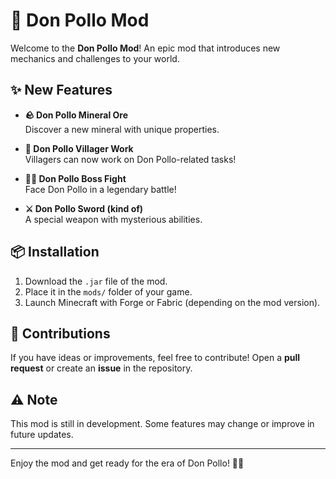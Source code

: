 # 🐔 Don Pollo Mod

Welcome to the **Don Pollo Mod**! An epic mod that introduces new mechanics and challenges to your world.

## ✨ New Features

- **🪨 Don Pollo Mineral Ore**  
  Discover a new mineral with unique properties.

- **👷 Don Pollo Villager Work**  
  Villagers can now work on Don Pollo-related tasks!

- **🐔💥 Don Pollo Boss Fight**  
  Face Don Pollo in a legendary battle!

- **⚔️ Don Pollo Sword (kind of)**  
  A special weapon with mysterious abilities.

## 📦 Installation

1. Download the `.jar` file of the mod.
2. Place it in the `mods/` folder of your game.
3. Launch Minecraft with Forge or Fabric (depending on the mod version).

## 📢 Contributions

If you have ideas or improvements, feel free to contribute! Open a **pull request** or create an **issue** in the repository.

## ⚠️ Note

This mod is still in development. Some features may change or improve in future updates.

---

Enjoy the mod and get ready for the era of Don Pollo! 🐔🔥

